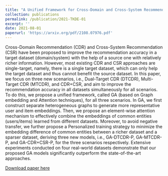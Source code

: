 ```yaml
---
title: "A Unified Framework for Cross-Domain and Cross-System Recommendations"
collection: publications
permalink: /publication/2021-TKDE-01
excerpt: ''
date: 2021-08-01
paperurl: 'https://arxiv.org/pdf/2108.07976.pdf'
---
```

Cross-Domain Recommendation (CDR) and Cross-System Recommendation (CSR) have been proposed to improve the recommendation accuracy in a target dataset (domain/system) with the help of a source one with relatively richer information. However, most existing CDR and CSR approaches are single-target, namely, there is a single target dataset, which can only help the target dataset and thus cannot benefit the source dataset. In this paper, we focus on three new scenarios, i.e., Dual-Target CDR (DTCDR), Multi-Target CDR (MTCDR), and CDR+CSR, and aim to improve the recommendation accuracy in all datasets simultaneously for all scenarios. To do this, we propose a unified framework, called GA (based on Graph embedding and Attention techniques), for all three
scenarios. In GA, we first construct separate heterogeneous graphs to generate more representative user and item embeddings. Then, we propose an element-wise attention mechanism to effectively combine the embeddings of common entities (users/items) learned from different datasets. Moreover, to avoid negative transfer, we further propose a Personalized training strategy to minimize the embedding difference of common entities between a richer dataset and a sparser dataset, deriving three new models, i.e., GA-DTCDR-P, GA-MTCDR-P, and GA-CDR+CSR-P, for the three scenarios respectively. Extensive experiments conducted on four real-world datasets demonstrate that our proposed GA models significantly outperform the state-of-the-art approaches.

[Download paper here](https://arxiv.org/pdf/2108.07976.pdf)
